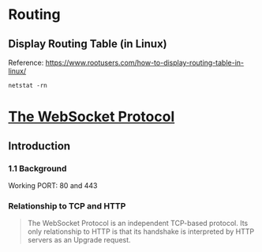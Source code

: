 # Routing
## Display Routing Table (in Linux)
Reference: https://www.rootusers.com/how-to-display-routing-table-in-linux/

`netstat -rn`

# [The WebSocket Protocol](https://www.rfc-editor.org/rfc/rfc6455#section-1.2)
## Introduction
### 1.1 Background
Working PORT: 80 and 443
### Relationship to TCP and HTTP
> The WebSocket Protocol is an independent TCP-based protocol. Its only relationship to HTTP is that its handshake is interpreted by HTTP servers as an Upgrade request.
